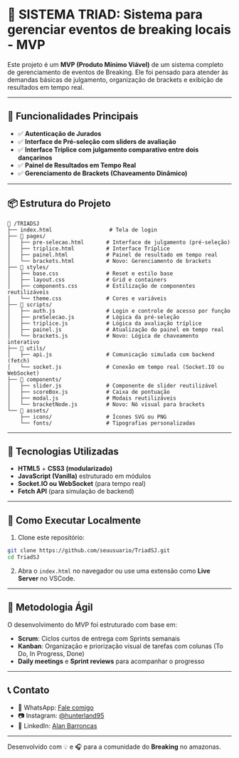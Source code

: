 # 🕺 SISTEMA TRIAD: Sistema para gerenciar eventos de breaking locais - MVP

Este projeto é um **MVP (Produto Mínimo Viável)** de um sistema completo de gerenciamento de eventos de Breaking. Ele foi pensado para atender às demandas básicas de julgamento, organização de brackets e exibição de resultados em tempo real.

---

## 📌 Funcionalidades Principais

- ✅ **Autenticação de Jurados**
- ✅ **Interface de Pré-seleção com sliders de avaliação**
- ✅ **Interface Tríplice com julgamento comparativo entre dois dançarinos**
- ✅ **Painel de Resultados em Tempo Real**
- ✅ **Gerenciamento de Brackets (Chaveamento Dinâmico)**

---

## 📦 Estrutura do Projeto

```
📁 /TRIADSJ
├── index.html                  # Tela de login
├── 📁 pages/
│   ├── pre-selecao.html       # Interface de julgamento (pré-seleção)
│   ├── triplice.html          # Interface Tríplice
│   ├── painel.html            # Painel de resultado em tempo real
│   └── brackets.html          # Novo: Gerenciamento de brackets
├── 📁 styles/
│   ├── base.css               # Reset e estilo base
│   ├── layout.css             # Grid e containers
│   ├── components.css         # Estilização de componentes reutilizáveis
│   └── theme.css              # Cores e variáveis
├── 📁 scripts/
│   ├── auth.js                # Login e controle de acesso por função
│   ├── preSelecao.js          # Lógica da pré-seleção
│   ├── triplice.js            # Lógica da avaliação tríplice
│   ├── painel.js              # Atualização do painel em tempo real
│   └── brackets.js            # Novo: Lógica de chaveamento interativo
├── 📁 utils/
│   ├── api.js                 # Comunicação simulada com backend (fetch)
│   └── socket.js              # Conexão em tempo real (Socket.IO ou WebSocket)
├── 📁 components/
│   ├── slider.js              # Componente de slider reutilizável
│   ├── scoreBox.js            # Caixa de pontuação
│   ├── modal.js               # Modais reutilizáveis
│   └── bracketNode.js         # Novo: Nó visual para brackets
└── 📁 assets/
    ├── icons/                 # Ícones SVG ou PNG
    └── fonts/                 # Tipografias personalizadas
```

---

## 🧪 Tecnologias Utilizadas

- **HTML5** + **CSS3 (modularizado)**
- **JavaScript (Vanilla)** estruturado em módulos
- **Socket.IO ou WebSocket** (para tempo real)
- **Fetch API** (para simulação de backend)


---

## 🚀 Como Executar Localmente

1. Clone este repositório:

```bash
git clone https://github.com/seuusuario/TriadSJ.git
cd TriadSJ
```

2. Abra o `index.html` no navegador ou use uma extensão como **Live Server** no VSCode.

---

## 🚀 Metodologia Ágil

O desenvolvimento do MVP foi estruturado com base em:

- **Scrum**: Ciclos curtos de entrega com Sprints semanais
- **Kanban**: Organização e priorização visual de tarefas com colunas (To Do, In Progress, Done)
- **Daily meetings** e **Sprint reviews** para acompanhar o progresso

---

## 📞 Contato

- 📱 WhatsApp: [Fale comigo](https://api.whatsapp.com/send/?phone=5592993818973&text&type=phone_number&app_absent=0)
- 📷 Instagram: [@hunterland95](https://www.instagram.com/hunterland95/)
- 💼 LinkedIn: [Alan Barroncas](https://www.linkedin.com/in/alan-barroncas95/)

---

Desenvolvido com 💡 e 🎧 para a comunidade do **Breaking** no amazonas.
